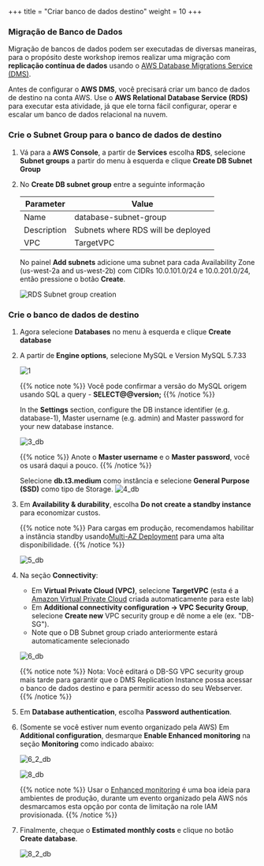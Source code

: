 +++
title = "Criar banco de dados destino"
weight = 10
+++

### Migração de Banco de Dados

Migração de bancos de dados podem ser executadas de diversas maneiras, para o propósito deste workshop iremos realizar uma migração com  **replicação contínua de dados** usando o <a href="https://aws.amazon.com/dms/" target="_blank">AWS Database Migrations Service (DMS)</a>.

Antes de configurar o **AWS DMS**, você precisará criar um banco de dados de destino na conta AWS. Use o **AWS Relational Database Service (RDS)** para executar esta atividade, já que ele torna fácil configurar, operar e escalar um banco de dados relacional na nuvem.

### Crie o Subnet Group para o banco de dados de destino

1. Vá para a **AWS Console**, a partir de **Services** escolha **RDS**, selecione **Subnet groups** a partir do menu à esquerda e clique **Create DB Subnet Group**

2. No **Create DB subnet group** entre a seguinte informação

    | Parameter           | Value                    |
    | ------------------- | ------------------------ |
    | Name                | database-subnet-group     |
    | Description         | Subnets where RDS will be deployed |
    | VPC      | TargetVPC            |
    
    No painel **Add subnets** adicione uma subnet para cada Availability Zone (us-west-2a and us-west-2b) com CIDRs 10.0.101.0/24 e 10.0.201.0/24, então pressione o botão **Create**.

    ![RDS Subnet group creation](/db-mig/db-subnet-group.en.png)    

### Crie o banco de dados de destino    
    
1. Agora selecione **Databases** no menu à esquerda e clique **Create database** 

2. A partir de **Engine options**, selecione MySQL e Version MySQL 5.7.33

    ![1](/db-mig/1.png)


    {{% notice note %}}
Você pode confirmar a versão do MySQL origem usando SQL a query - **SELECT@@version;**
{{% /notice %}}

    In the **Settings** section, configure the DB instance identifier (e.g. database-1), Master username (e.g. admin) and Master password for your new database instance.


    ![3_db](/db-mig/3_db.png)

    {{% notice %}}
Anote o **Master username** e o **Master password**, você os usará daqui a pouco.
{{% /notice %}}

    Selecione **db.t3.medium** como instância e selecione **General Purpose (SSD)** como tipo de Storage.
    ![4_db](/db-mig/4_db.png)

3. Em **Availability & durability**, escolha **Do not create a standby instance** para economizar custos. 

    {{% notice note %}}
Para cargas em produção, recomendamos habilitar a instância standby usando<a href="https://docs.aws.amazon.com/AmazonRDS/latest/UserGuide/Concepts.MultiAZ.html" target="_blank">Multi-AZ Deployment</a> para uma alta disponibilidade.
{{% /notice %}}  

    ![5_db](/db-mig/5_db.png)

4. Na seção **Connectivity**:

    * Em **Virtual Private Cloud (VPC)**, selecione **TargetVPC** (esta é a <a href="https://aws.amazon.com/vpc/" target="_blank">Amazon Virtual Private Cloud</a> criada automaticamente para este lab)
    * Em **Additional connectivity configuration -> VPC Security Group**, selecione **Create new** VPC security group e dê nome a ele (ex. "DB-SG").
    * Note que o DB Subnet group criado anteriormente estará automaticamente selecionado

    ![6_db](/db-mig/6_db.png)


    {{% notice note %}}
Nota: Você editará o DB-SG VPC security group mais tarde para garantir que o DMS Replication Instance possa acessar o banco de dados destino e para permitir acesso do seu Webserver.
{{% /notice %}}

5. Em **Database authentication**, escolha **Password authentication**.
6. (Somente se você estiver num evento organizado pela AWS) Em **Additional configuration**, desmarque **Enable Enhanced monitoring** na seção **Monitoring** como indicado abaixo:

    ![6_2_db](/db-mig/6_2_db.png)


    ![8_db](/db-mig/8_db.png)

    {{% notice note %}}
Usar o <a href="https://docs.aws.amazon.com/AmazonRDS/latest/UserGuide/USER_Monitoring.OS.html" target="_blank">Enhanced monitoring</a> é uma boa ideia para ambientes de produção, durante um evento organizado pela AWS nós desmarcamos esta opção por conta de limitação na role IAM provisionada.
{{% /notice %}}

6. Finalmente, cheque o **Estimated monthly costs** e clique no botão **Create database**.

   ![8_2_db](/db-mig/8_2_db.png)
